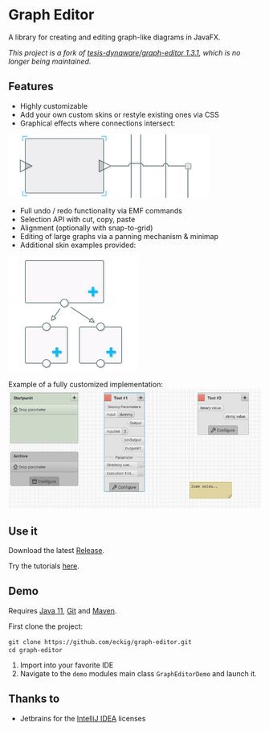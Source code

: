 Graph Editor
===========

A library for creating and editing graph-like diagrams in JavaFX.

*This project is a fork of [tesis-dynaware/graph-editor 1.3.1](https://github.com/tesis-dynaware/graph-editor), which is no longer being maintained.*

## Features

+ Highly customizable
+ Add your own custom skins or restyle existing ones via CSS
+ Graphical effects where connections intersect:

![Examples of how intersections look in the graph editor demo.](intersectionExamples.png)

+ Full undo / redo functionality via EMF commands
+ Selection API with cut, copy, paste
+ Alignment (optionally with snap-to-grid)
+ Editing of large graphs via a panning mechanism & minimap
+ Additional skin examples provided:

![Examples of skins provided with the graph editor demo.](skinExamples.png)

Example of a fully customized implementation:
![Demo of a fully customized application.](demo.gif)

## Use it

Download the latest [Release](https://github.com/eckig/graph-editor/releases).

Try the tutorials [here](https://github.com/eckig/graph-editor/wiki).

## Demo

Requires [Java 11](https://adoptopenjdk.net/), [Git](http://git-scm.com/) and [Maven](http://maven.apache.org/).

First clone the project:

    git clone https://github.com/eckig/graph-editor.git
    cd graph-editor
    
 1. Import into your favorite IDE
 2. Navigate to the `demo` modules main class `GraphEditorDemo` and launch it.

## Thanks to

 - Jetbrains for the [IntelliJ IDEA](https://www.jetbrains.com/idea/) licenses
